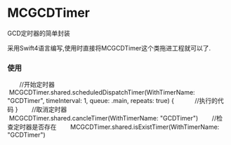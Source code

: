 # MCGCDTimer
GCD定时器的简单封装

采用Swift4语言编写,使用时直接将MCGCDTimer这个类拖进工程就可以了.
### 使用
        //开始定时器
        MCGCDTimer.shared.scheduledDispatchTimer(WithTimerName: "GCDTimer", timeInterval: 1, queue: .main, repeats: true) {
            //执行的代码
        }
        //取消定时器
        MCGCDTimer.shared.cancleTimer(WithTimerName: "GCDTimer")
        //检查定时器是否存在
        MCGCDTimer.shared.isExistTimer(WithTimerName: "GCDTimer")
